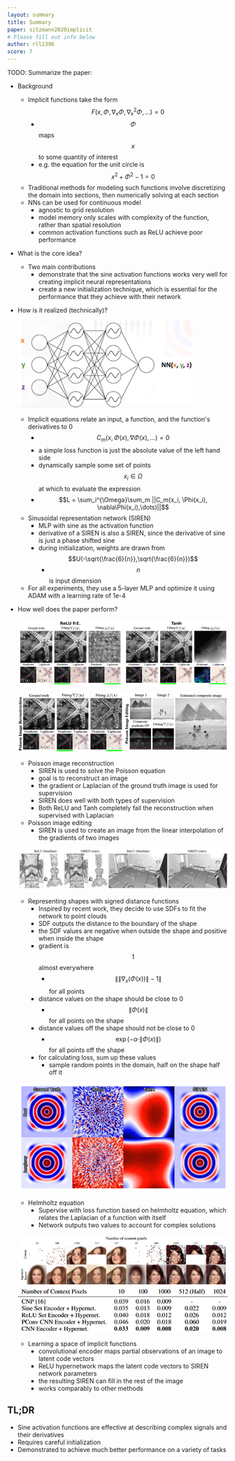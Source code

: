 ```yaml
---
layout: summary
title: Summary
paper: sitzmann2020implicit
# Please fill out info below
author: rll2396
score: 7
---
```


TODO: Summarize the paper:
* Background
    * Implicit functions take the form $$F(x, \Phi, \nabla_x\Phi, \nabla_x^2\Phi, \dots) = 0$$
        * $$\Phi$$ maps $$x$$ to some quantity of interest
        * e.g. the equation for the unit circle is $$x^2 + \Phi^2 - 1 = 0$$
    * Traditional methods for modeling such functions involve discretizing the domain into sections, then numerically solving at each section
    * NNs can be used for continuous model
        * agnostic to grid resolution
        * model memory only scales with complexity of the function, rather than spatial resolution
        * common activation functions such as ReLU achieve poor performance
* What is the core idea?
    * Two main contributions
        * demonstrate that the sine activation functions works very well for creating implicit neural representations
        * create a new initialization technique, which is essential for the performance that they achieve with their network
* How is it realized (technically)?

    ![Architecture](sitzmann2020implicit_1a.png)

    * Implicit equations relate an input, a function, and the function's derivatives to 0
        * $$C_m(x, \Phi(x), \nabla\Phi(x),\dots) = 0$$
        * a simple loss function is just the absolute value of the left hand side
        * dynamically sample some set of points $$x_i \in \Omega$$ at which to evaluate the expression
        * $$L = \sum_i^{\Omega}\sum_m ||C_m(x_i, \Phi(x_i), \nabla\Phi(x_i),\dots)||$$
    * Sinusoidal representation network (SIREN)
        * MLP with sine as the activation function
        * derivative of a SIREN is also a SIREN, since the derivative of sine is just a phase shifted sine
        * during initialization, weights are drawn from $$U(-\sqrt{\frac{6}{n}},\sqrt{\frac{6}{n}})$$
            * $$n$$ is input dimension
    * For all experiments, they use a 5-layer MLP and optimize it using ADAM with a learning rate of 1e-4

* How well does the paper perform?

    ![Poisson](sitzmann2020implicit_1f.png)

    ![Poisson](sitzmann2020implicit_1c.png)

    * Poisson image reconstruction
        * SIREN is used to solve the Poisson equation
        * goal is to reconstruct an image
        * the gradient or Laplacian of the ground truth image is used for supervision
        * SIREN does well with both types of supervision
        * Both ReLU and Tanh completely fail the reconstruction when supervised with Laplacian
    * Poisson image editing
        * SIREN is used to create an image from the linear interpolation of the gradients of two images

    ![SDFs](sitzmann2020implicit_1b.png)

    * Representing shapes with signed distance functions
        * Inspired by recent work, they decide to use SDFs to fit the network to point clouds
        * SDF outputs the distance to the boundary of the shape
        * the SDF values are negative when outside the shape and positive when inside the shape
        * gradient is $$1$$ almost everywhere
            * $$\| \|\nabla_x(\Phi(x))\| - 1\|$$ for all points
        * distance values on the shape should be close to 0
            * $$\|\Phi(x)\|$$ for all points on the shape
        * distance values off the shape should not be close to 0
            * $$\exp(-\alpha \cdot \|\Phi(x)\|)$$ for all points off the shape
        * for calculating loss, sum up these values
            * sample random points in the domain, half on the shape half off it

    ![Helmholtz](sitzmann2020implicit_1e.png)

    * Helmholtz equation
        * Supervise with loss function based on helmholtz equation, which relates the Laplacian of a function with itself
        * Network outputs two values to account for complex solutions

    ![CelebA](sitzmann2020implicit_1d.png)
    ![CelebA_table](sitzmann2020implicit_1g.png)

    * Learning a space of implicit functions
        * convolutional encoder maps partial observations of an image to latent code vectors
        * ReLU hypernetwork maps the latent code vectors to SIREN network parameters
        * the resulting SIREN can fill in the rest of the image
        * works comparably to other methods


## TL;DR
* Sine activation functions are effective at describing complex signals and their derivatives
* Requires careful initialization
* Demonstrated to achieve much better performance on a variety of tasks
